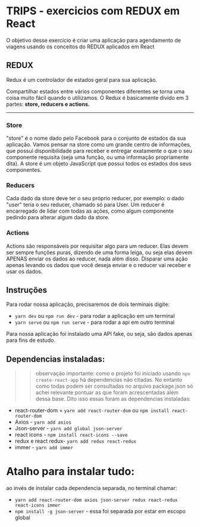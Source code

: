 # TRIPS - exercicios com REDUX em React

O objetivo desse exercício é criar uma aplicação para agendamento de viagens usando os conceitos do REDUX aplicados em React

## REDUX

Redux é um controlador de estados geral para sua aplicação.

Compartilhar estados entre vários componentes diferentes se torna uma coisa muito fácil quando o utilizamos. O Redux é basicamente divido em 3 partes: **store, reducers e actions.**

---

### Store

"store" é o nome dado pelo Facebook para o conjunto de estados da sua aplicação. Vamos pensar na store como um grande centro de informações, que possui disponibilidade para receber e entregar exatamente o que o seu componente requisita (seja uma função, ou uma informação propriamente dita). A store é um objeto JavaScript que possui todos os estados dos seus componentes.

### Reducers

Cada dado da store deve ter o seu próprio reducer, por exemplo: o dado "user" teria o seu reducer, chamado só para User. Um reducer é encarregado de lidar com todas as ações, como algum componente pedindo para alterar algum dado da store.

### Actions

Actions são responsáveis por requisitar algo para um reducer. Elas devem ser sempre funções puras, dizendo de uma forma leiga, ou seja elas devem APENAS enviar os dados ao reducer, nada além disso. Disparar uma ação apenas levando os dados que você deseja enviar e o reducer vai receber e usar os dados.

## Instruções

Para rodar nossa aplicação, precisaremos de dois terminais digite:

- `yarn dev` ou `npm run dev` - para rodar a aplicação em um terminal
- `yarn serve` ou `npm run serve` - para rodar a api em outro terminal

Para nossa aplicação foi instalado uma API fake, ou seja, são dados apenas para fins de estudo.

## Dependencias instaladas:

> > observação importante: como o projeto foi iniciado usando `npx create-react-app` há dependencias não citadas. No entanto como todas podem ser consultadas no arquivo package.json só achei relevante pontuar as que foram acrescentadas além dessa base.
> > Dito isso essas foram as dependencias instaladas:

- react-router-dom = `yarn add react-router-dom` ou `npm install react-router-dom`
- Axios - `yarn add axios`
- Json-server - `yarn add global json-server`
- react icons - `npm install react-icons --save`
- redux e react redux- `yarn add redux react-redux`
- immer - `yarn add immer`

# Atalho para instalar tudo:

ao invés de instalar cada dependencia separada, no terminal chamar:

- `yarn add react-router-dom axios json-server redux react-redux react-icons immer`
- `npm install -g json-server` - essa foi separada por estar em escopo global

